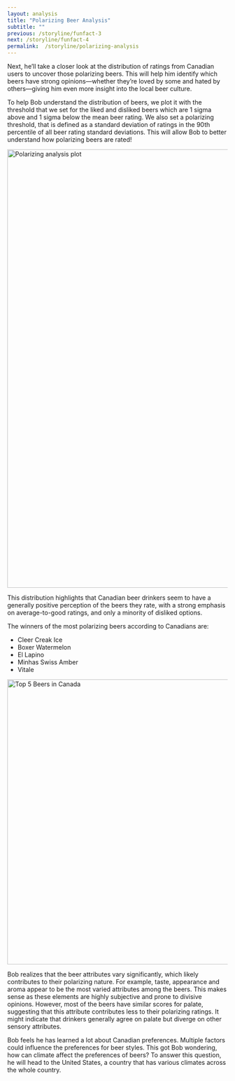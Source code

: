 ```yaml
---
layout: analysis
title: "Polarizing Beer Analysis"
subtitle: ""
previous: /storyline/funfact-3
next: /storyline/funfact-4
permalink:  /storyline/polarizing-analysis
---
```


Next, he’ll take a closer look at the distribution of ratings from Canadian users to uncover those polarizing beers. This will help him identify which beers have strong opinions—whether they’re loved by some and hated by others—giving him even more insight into the local beer culture.

To help Bob understand the distribution of beers, we plot it with the threshold that we set for the liked and disliked beers which are 1 sigma above and 1 sigma below the mean beer rating. We also set a polarizing threshold, that is defined as a standard deviation of ratings in the 90th percentile of all beer rating standard deviations. This will allow Bob to better understand how polarizing beers are rated!

<img alt="Polarizing analysis plot" src="{{'/assets/figures/canada_beer_distributions.svg' | relative_url}}" width="1000">

This distribution highlights that Canadian beer drinkers seem to have a generally positive perception of the beers they rate, with a strong emphasis on average-to-good ratings, and only a minority of disliked options.  

The winners of the most polarizing beers according to Canadians are:  

- Cleer Creak Ice
- Boxer Watermelon
- El Lapino
- Minhas Swiss Amber
- Vitale

<img alt="Top 5 Beers in Canada" src="{{'/assets/figures/Top_5_Polarizing_Beers_in_Canada.svg' | relative_url}}" width="650">
</div>

Bob realizes that the beer attributes vary significantly, which likely contributes to their polarizing nature. For example, taste, appearance and aroma appear to be the most varied attributes among the beers. This makes sense as these elements are highly subjective and prone to divisive opinions. However, most of the beers have similar scores for palate, suggesting that this attribute contributes less to their polarizing ratings. It might indicate that drinkers generally agree on palate but diverge on other sensory attributes.

Bob feels he has learned a lot about Canadian preferences. Multiple factors could influence the preferences for beer styles. This got Bob wondering, how can climate affect the preferences of beers? To answer this question, he will head to the United States, a country that has various climates across the whole country.
